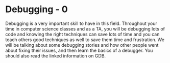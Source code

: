 # Debugging - 0

<link rel="stylesheet" href="https://instructure-uploads.s3.us-east-1.amazonaws.com/account_12150000000000001/attachments/6025727/mobile%20app.css"><p>Debugging is a very important skill to have in this field. Throughout your time in computer science classes and as a TA, you will be debugging lots of code and knowing the right techniques can save lots of time and you can teach others good techniques as well to save them time and frustration. We will be talking about some debugging stories and how other people went about fixing their issues, and then learn the basics of a debugger. You should also read the linked information on GDB.</p>